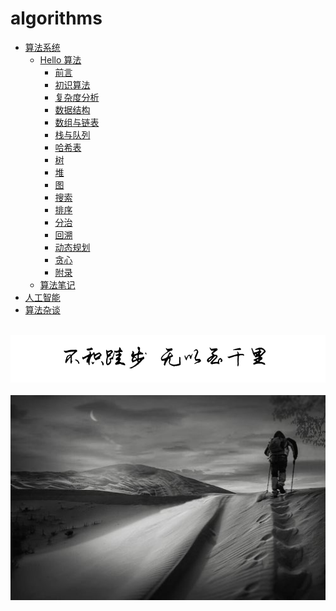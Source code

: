 # algorithms
  
-   [算法系统](/algorithms/base_algo.md)
    -   [Hello 算法](/algorithms/base_algo/hello_algo/)
        -   [前言](/algorithms/base_algo/hello_algo/chapter_preface/index.md)
        -   [初识算法](/algorithms/base_algo/hello_algo/chapter_introduction/index.md)
        -   [复杂度分析](/algorithms/base_algo/hello_algo/chapter_computational_complexity/index.md)
        -   [数据结构](/algorithms/base_algo/hello_algo/chapter_data_structure/index.md)
        -   [数组与链表](/algorithms/base_algo/hello_algo/chapter_array_and_linkedlist/index.md)
        -   [栈与队列](/algorithms/base_algo/hello_algo/chapter_stack_and_queue/index.md)
        -   [哈希表](/algorithms/base_algo/hello_algo/chapter_hashing/index.md)
        -   [树](/algorithms/base_algo/hello_algo/chapter_tree/index.md)
        -   [堆](/algorithms/base_algo/hello_algo/chapter_heap/index.md)
        -   [图](/algorithms/base_algo/hello_algo/chapter_graph/index.md)
        -   [搜索](/algorithms/base_algo/hello_algo/chapter_searching/index.md)
        -   [排序](/algorithms/base_algo/hello_algo/chapter_sorting/index.md)
        -   [分治](/algorithms/base_algo/hello_algo/chapter_divide_and_conquer/index.md)
        -   [回溯](/algorithms/base_algo/hello_algo/chapter_backtracking/index.md)
        -   [动态规划](/algorithms/base_algo/hello_algo/chapter_dynamic_programming/index.md)
        -   [贪心](/algorithms/base_algo/hello_algo/chapter_greedy/index.md)
        -   [附录](/algorithms/base_algo/hello_algo/chapter_appendix/index.md)
    -   [算法笔记](/algorithms/base_algo/Algorithms_note.md)
-   [人工智能](/algorithms/ai.md)
-   [算法杂谈](/algorithms/other_algo.md)





<br />
<img  src='./img/bjkb.PNG' width="600" alt="logo">
<br />
<br />
<div align="center">
<img  src='./img/01.jpeg' width="600" alt="logo" />
</div>
<br />
<br />
